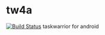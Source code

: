 # tw4a
[![Build Status](https://travis-ci.org/robin92/tw4a.svg?branch=master)](https://travis-ci.org/robin92/tw4a)
taskwarrior for android

